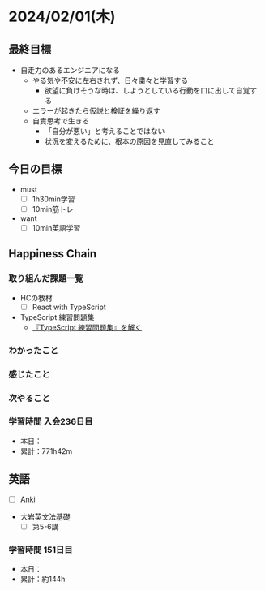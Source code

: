 # 2024/02/01(木)

## 最終目標

- 自走力のあるエンジニアになる
  - やる気や不安に左右されず、日々粛々と学習する
    - 欲望に負けそうな時は、しようとしている行動を口に出して自覚する
  - エラーが起きたら仮説と検証を繰り返す
  - 自責思考で生きる
    - 「自分が悪い」と考えることではない
    - 状況を変えるために、根本の原因を見直してみること

## 今日の目標

- must
  - [ ] 1h30min学習
  - [ ] 10min筋トレ
- want
  - [ ] 10min英語学習

## Happiness Chain

### 取り組んだ課題一覧

- HCの教材
  - [ ] React with TypeScript

- TypeScript 練習問題集
  - [『TypeScript 練習問題集』を解く](https://zenn.dev/wsigma21/scraps/1b44959c0d813f)

### わかったこと

### 感じたこと

### 次やること

### 学習時間 入会236日目

- 本日：
- 累計：771h42m

## 英語

- [ ] Anki
- 大岩英文法基礎
  - [ ] 第5-6講

### 学習時間 151日目

- 本日：
- 累計：約144h

